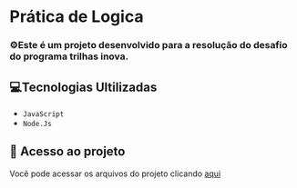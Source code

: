 # Prática de Logica

### ⚙️Este é um projeto desenvolvido para a resolução do desafio do programa trilhas inova.

## 💻Tecnologias Ultilizadas
- ``JavaScript``
- ``Node.Js``

## 📁 Acesso ao projeto
Você pode acessar os arquivos do projeto clicando [aqui](https://github.com/samleurn/logic-practice)
